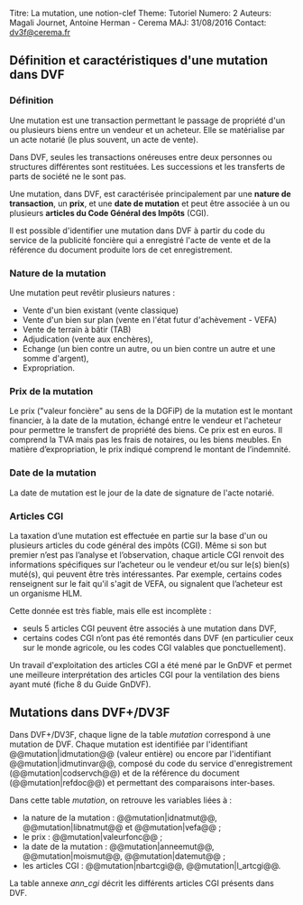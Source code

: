 Titre: La mutation, une notion-clef
Theme: Tutoriel
Numero: 2
Auteurs: Magali Journet, Antoine Herman - Cerema
MAJ: 31/08/2016
Contact: dv3f@cerema.fr

## Définition et caractéristiques d'une mutation dans DVF

### Définition

Une mutation est une transaction permettant le passage de propriété d'un ou plusieurs biens entre un vendeur et un acheteur. Elle se matérialise par un acte notarié (le plus souvent, un acte de vente).
 
Dans DVF, seules les transactions onéreuses entre deux personnes ou structures différentes sont restituées. 
Les successions et les transferts de parts de société ne le sont pas. 

Une mutation, dans DVF, est caractérisée principalement par une **nature de transaction**, un **prix**, et une **date de mutation**
et peut être associée à un ou plusieurs **articles du Code Général des Impôts** (CGI).

Il est possible d'identifier une mutation dans DVF à partir du code du service de la publicité foncière qui a enregistré 
l'acte de vente et de la référence du document produite lors de cet enregistrement. 

### Nature de la mutation

Une mutation peut revêtir plusieurs natures :
 
* Vente d'un bien existant (vente classique)
* Vente d'un bien sur plan (vente en l'état futur d'achèvement - VEFA)
* Vente de terrain à bâtir (TAB)
* Adjudication (vente aux enchères),
* Echange (un bien contre un autre, ou un bien contre un autre et une somme d'argent), 
* Expropriation.  

### Prix de la mutation

Le prix ("valeur foncière" au sens de la DGFiP) de la mutation est le montant financier, à la date de la mutation, échangé
 entre le vendeur et l'acheteur pour permettre le transfert de propriété des biens. 
Ce prix est en euros. Il comprend la TVA mais pas les frais de notaires, ou les biens meubles. 
En matière d’expropriation, le prix indiqué comprend le montant de l’indemnité.

### Date de la mutation 

La date de mutation est le jour de la date de signature de l'acte notarié. 

### Articles CGI

La taxation d’une mutation est effectuée en partie sur la base d'un ou plusieurs articles du code général des impôts (CGI). Même si son but premier n’est pas l’analyse et l’observation, chaque article CGI renvoit des informations spécifiques sur l’acheteur ou le vendeur et/ou sur le(s) bien(s) muté(s), qui peuvent être très intéressantes. Par exemple, certains codes renseignent sur le fait qu'il s'agit de VEFA, ou signalent que l’acheteur est un organisme HLM.
  
Cette donnée est très fiable, mais elle est incomplète : 

* seuls 5 articles CGI peuvent être associés à une mutation dans DVF,
* certains codes CGI n’ont pas été remontés dans DVF (en particulier ceux sur le monde agricole, ou les codes CGI valables que ponctuellement).

Un travail d'exploitation des articles CGI a été mené par le GnDVF et permet une meilleure interprétation des articles CGI pour la ventilation des biens ayant muté (fiche 8 du Guide GnDVF).

## Mutations dans DVF+/DV3F 

Dans DVF+/DV3F, chaque ligne de la table _mutation_ correspond à une mutation de DVF. Chaque mutation est identifiée
par l'identifiant @@mutation|idmutation@@ (valeur entière) ou encore par l'identifiant @@mutation|idmutinvar@@, composé du code du service d'enregistrement (@@mutation|codservch@@)
et de la référence du document (@@mutation|refdoc@@) et permettant des comparaisons inter-bases.

Dans cette table _mutation_, on retrouve les variables liées à :

* la nature de la mutation : @@mutation|idnatmut@@, @@mutation|libnatmut@@ et @@mutation|vefa@@ ;
* le prix : @@mutation|valeurfonc@@ ;
* la date de la mutation : @@mutation|anneemut@@, @@mutation|moismut@@, @@mutation|datemut@@ ;
* les articles CGI : @@mutation|nbartcgi@@, @@mutation|l_artcgi@@.

La table annexe _ann_cgi_ décrit les différents articles CGI présents dans DVF.  